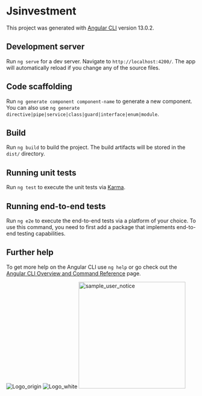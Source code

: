 # Jsinvestment

This project was generated with [Angular CLI](https://github.com/angular/angular-cli) version 13.0.2.

## Development server

Run `ng serve` for a dev server. Navigate to `http://localhost:4200/`. The app will automatically reload if you change any of the source files.

## Code scaffolding

Run `ng generate component component-name` to generate a new component. You can also use `ng generate directive|pipe|service|class|guard|interface|enum|module`.

## Build

Run `ng build` to build the project. The build artifacts will be stored in the `dist/` directory.

## Running unit tests

Run `ng test` to execute the unit tests via [Karma](https://karma-runner.github.io).

## Running end-to-end tests

Run `ng e2e` to execute the end-to-end tests via a platform of your choice. To use this command, you need to first add a package that implements end-to-end testing capabilities.

## Further help

To get more help on the Angular CLI use `ng help` or go check out the [Angular CLI Overview and Command Reference](https://angular.io/cli) page.

![Logo_origin](https://user-images.githubusercontent.com/56950366/142148840-e4a873a2-e665-42d4-9dd8-7d12431cbe1e.png)
![Logo_white](https://user-images.githubusercontent.com/56950366/142148844-35accc89-a2bb-49d7-92c8-31dcbcae3a1b.png)
<img width="283" alt="sample_user_notice" src="https://user-images.githubusercontent.com/56950366/142148850-f8a2ac10-5c72-42e8-bc0b-fdedcfb4f95b.png">
